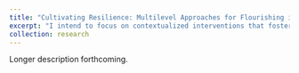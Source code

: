 ```yaml
---
title: "Cultivating Resilience: Multilevel Approaches for Flourishing in Oppressed Communities"
excerpt: "I intend to focus on contextualized interventions that foster resilience, thriving, and flourishing among oppressed communities, utilizing strategies that engage at the structural, community, and individual levels. My research will examine the effectiveness of these comprehensive interventions, particularly how they meet the unique challenges faced by these communities to promote sustainable growth and well-being. I am especially interested in exploring the potential of psychoeducation, psychotherapy, & psychedelic therapeutics as transformative tools for personal development and mental health at the individual level. Through my doctoral studies, I aspire to contribute significantly to the development and refinement of interventions that not only address but also transcend the adversities faced by oppressed populations.<br/><img src='/images/500x300.png'>"
collection: research
---
```


Longer description forthcoming.
